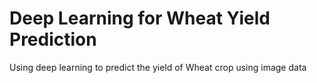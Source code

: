 # Deep Learning for Wheat Yield Prediction
 Using deep learning to predict the yield of Wheat crop using image data
